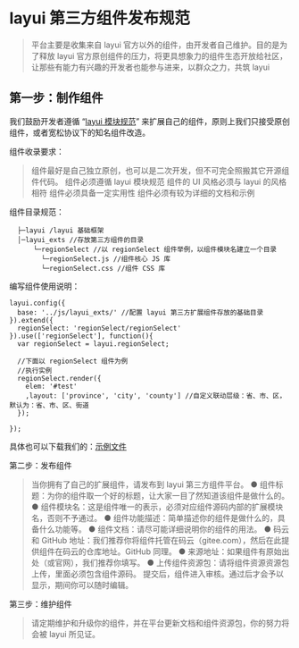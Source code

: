 
# layui 第三方组件发布规范

> 平台主要是收集来自 layui 官方以外的组件，由开发者自己维护。目的是为了释放 layui 官方原创组件的压力，将更具想象力的组件生态开放给社区，让那些有能力有兴趣的开发者也能参与进来，以群众之力，共筑 layui

## 第一步：制作组件
我们鼓励开发者遵循 “[layui 模块规范](https://www.layui.com/doc/base/modules.html#extend)” 来扩展自己的组件，原则上我们只接受原创组件，或者宽松协议下的知名组件改造。

组件收录要求：
> 组件最好是自己独立原创，也可以是二次开发，但不可完全照搬其它开源组件代码。
> 组件必须遵循 layui 模块规范
> 组件的 UI 风格必须与 layui 的风格相符
> 组件必须具备一定实用性
> 组件必须有较为详细的文档和示例

组件目录规范：
```
  ├─layui /layui 基础框架
  │─layui_exts //存放第三方组件的目录
      └─regionSelect //以 regionSelect 组件举例，以组件模块名建立一个目录
        └─regionSelect.js //组件核心 JS 库
        └─regionSelect.css //组件 CSS 库
```

编写组件使用说明：
```
layui.config({
  base: '../js/layui_exts/' //配置 layui 第三方扩展组件存放的基础目录
}).extend({
  regionSelect: 'regionSelect/regionSelect'
}).use(['regionSelect'], function(){
  var regionSelect = layui.regionSelect;
  
  //下面以 regionSelect 组件为例
  //执行实例
  regionSelect.render({
    elem: '#test'
    ,layout: ['province', 'city', 'county'] //自定义联动层级：省、市、区，默认为：省、市、区、街道
  });
  
});
```
具体也可以下载我们的：[示例文件](https://fly.layui.com/extend/demo/#download)

第二步：发布组件
> 当你拥有了自己的扩展组件，请发布到 layui 第三方组件平台。
● 组件标题：为你的组件取一个好的标题，让大家一目了然知道该组件是做什么的。
● 组件模块名：这是组件唯一的表示，必须对应组件源码内部的扩展模块名，否则不予通过。
● 组件功能描述：简单描述你的组件是做什么的，具备什么功能等。
● 组件文档：请尽可能详细说明你的组件的用法。
● 码云和 GitHub 地址：我们推荐你将组件托管在码云（gitee.com），然后在此提供组件在码云的仓库地址。GitHub 同理。
● 来源地址：如果组件有原始出处（或官网），我们推荐你填写。
● 上传组件资源包：请将组件资源资源包上传，里面必须包含组件源码。
提交后，组件进入审核。通过后才会予以显示，期间你可以随时编辑。

第三步：维护组件
> 请定期维护和升级你的组件，并在平台更新文档和组件资源包，你的努力将会被 layui 所见证。
